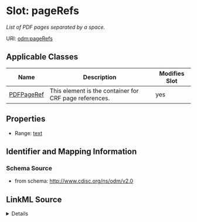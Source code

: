 # Slot: pageRefs


_List of PDF pages separated by a space._



URI: [odm:pageRefs](http://www.cdisc.org/ns/odm/v2.0/pageRefs)



<!-- no inheritance hierarchy -->




## Applicable Classes

| Name | Description | Modifies Slot |
| --- | --- | --- |
[PDFPageRef](PDFPageRef.md) | This element is the container for CRF page references. |  yes  |







## Properties

* Range: [text](text.md)





## Identifier and Mapping Information







### Schema Source


* from schema: http://www.cdisc.org/ns/odm/v2.0




## LinkML Source

<details>
```yaml
name: pageRefs
description: List of PDF pages separated by a space.
from_schema: http://www.cdisc.org/ns/odm/v2.0
rank: 1000
alias: pageRefs
domain_of:
- PDFPageRef
range: text

```
</details>